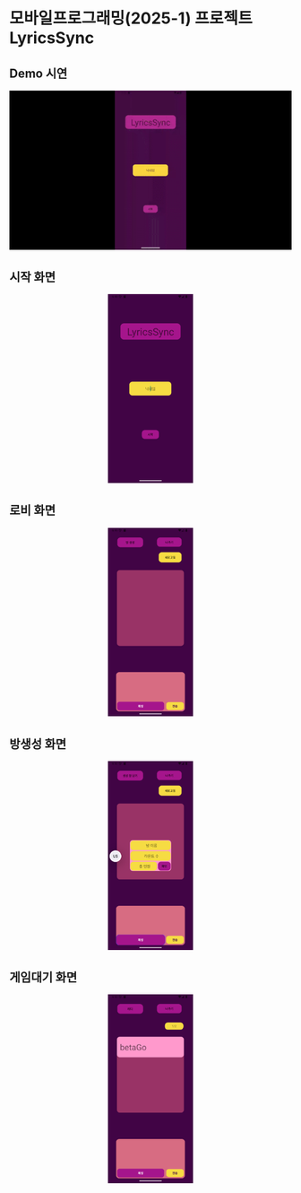 # 모바일프로그래밍(2025-1) 프로젝트 LyricsSync

## Demo 시연
<p align="center">
  <img src="https://github.com/DoorWarning/LyricsSync/blob/master/Demo/demo.gif" alt="demo gif">
</p>

## 시작 화면
<p align="center">
  <img src= "https://github.com/DoorWarning/LyricsSync/blob/master/Demo/StartScreen.png" alt="startscreen" width="30%">
</p>

## 로비 화면
<p align="center">
  <img src= "https://github.com/DoorWarning/LyricsSync/blob/master/Demo/LobbyScreen.png" alt="lobbyscreen" width="30%">
</p>

## 방생성 화면
<p align="center">
  <img src= "https://github.com/DoorWarning/LyricsSync/blob/master/Demo/CreateRoomScreen.png" alt="createscreen" width="30%">
</p>

## 게임대기 화면
<p align="center">
  <img src= "https://github.com/DoorWarning/LyricsSync/blob/master/Demo/GameRoomScreen.png" alt="gameroomscreen" width="30%">
</p>
